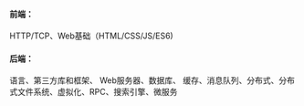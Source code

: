 

#### 前端：　　
HTTP/TCP、Web基础（HTML/CSS/JS/ES6)

#### 后端：
语言、第三方库和框架、
Web服务器、数据库、
缓存、消息队列、分布式、分布式文件系统、虚拟化、RPC、搜索引擎、微服务
